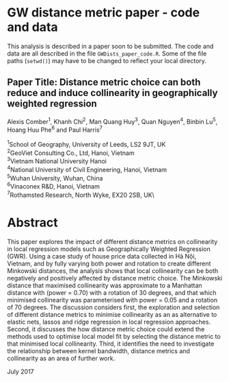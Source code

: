 # GW distance metric paper - code and data
This analysis is described in a paper soon to be submitted. The code and data are all described in the file `GWDists_paper_code.R`. Some of the file paths (`setwd()`) may have to be changed to reflect your local directory.

## Paper Title: Distance metric choice can both reduce and induce collinearity in geographically weighted regression

Alexis Comber<sup>1</sup>, Khanh Chi<sup>2</sup>, Man Quang Huy<sup>3</sup>, Quan Nguyen<sup>4</sup>, Binbin Lu<sup>5</sup>, Hoang Huu Phe<sup>6</sup> and Paul Harris<sup>7</sup> 

<sup>1</sup>School of Geography, University of Leeds, LS2 9JT, UK\
<sup>2</sup>GeoViet Consulting Co., Ltd, Hanoi, Vietnam\
<sup>3</sup>Vietnam National University Hanoi\
<sup>4</sup>National University of Civil Engineering, Hanoi, Vietnam\
<sup>5</sup>Wuhan University, Wuhan, China\
<sup>6</sup>Vinaconex R&D, Hanoi, Vietnam\
<sup>7</sup>Rothamsted Research, North Wyke, EX20 2SB, UK\

# Abstract
This paper explores the impact of different distance metrics on collinearity in local regression models such as Geographically Weighted Regression (GWR). Using a case study of house price data collected in Hà Nội, Vietnam, and by fully varying both power and rotation to create different Minkowski distances, the analysis shows that local collinearity can be both negatively and positively affected by distance metric choice. The Minkowski distance that maximised collinearity was approximate to a Manhattan distance with (power = 0.70) with a rotation of 30 degrees, and that which minimised collinearity was parameterised with power = 0.05 and a rotation of 70 degrees. The discussion considers first, the exploration and selection of different distance metrics to minimise collinearity as an as alternative to elastic nets, lassos and ridge regression in local regression approaches. Second, it discusses the how distance metric choice could extend the methods used to optimise local model fit by selecting the distance metric to that minimised local collinearity. Third, it identifies the need to investigate the relationship between kernel bandwidth, distance metrics and collinearity as an area of further work. 

July 2017
